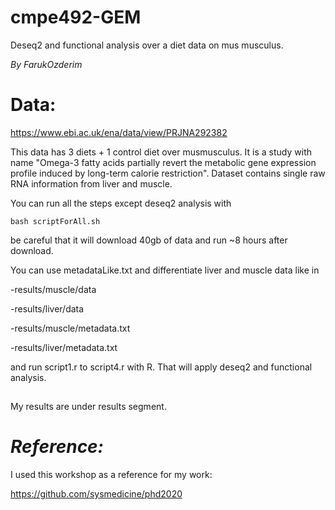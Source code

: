 # cmpe492-GEM

Deseq2 and functional analysis over a diet data on mus musculus.

_By FarukOzderim_  

# Data:  
https://www.ebi.ac.uk/ena/data/view/PRJNA292382

This data has 3 diets + 1 control diet over musmusculus. It is a study with name "Omega-3 fatty acids partially revert the metabolic gene expression profile induced by long-term calorie restriction". Dataset contains single raw RNA information from liver and muscle.


You can run all the steps except deseq2 analysis with

```shell
bash scriptForAll.sh
```

be careful that it will download 40gb of data and run ~8 hours after download.

You can use metadataLike.txt and differentiate liver and muscle data like in 

-results/muscle/data

-results/liver/data

-results/muscle/metadata.txt

-results/liver/metadata.txt


and run script1.r to script4.r with R. That will apply deseq2 and functional analysis.


##


My results are under results segment.


# _Reference:_

I used this workshop as a reference for my work:

https://github.com/sysmedicine/phd2020
